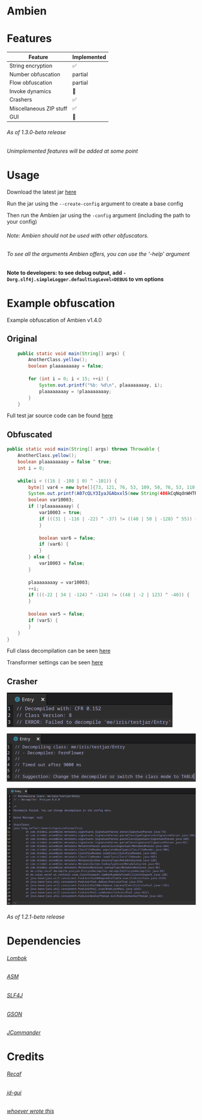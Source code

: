 # Ambien

# Features
|   Feature   | Implemented |
| ----------- | ----------- |
| String encryption       | ✅ |
| Number obfuscation      | partial |
| Flow obfuscation        | partial |
| Invoke dynamics         | 🚫 |
| Crashers                | ✅ |
| Miscellaneous ZIP stuff | ✅ |
| GUI                     | 🚫 |

###### As of 1.3.0-beta release

###### Unimplemented features will be added at some point

# Usage
Download the latest jar [here](https://github.com/iiiiiiiris/Ambien/releases/latest)

Run the jar using the `--create-config` argument to create a base config

Then run the Ambien jar using the `-config` argument (including the path to your config)

###### Note: Ambien should not be used with other obfuscators.

###### To see all the arguments Ambien offers, you can use the '-help' argument


**Note to developers: to see debug output, add `-Dorg.slf4j.simpleLogger.defaultLogLevel=DEBUG` to vm options**

# Example obfuscation

Example obfuscation of Ambien v1.4.0

## Original

``` java
    public static void main(String[] args) {
        AnotherClass.yellow();
        boolean plaaaaaaaay = false;

        for (int i = 0; i < 15; ++i) {
            System.out.printf("%b: %d\n", plaaaaaaaay, i);
            plaaaaaaaay = !plaaaaaaaay;
        }
    }
```


Full test jar source code can be found [here](./src/test/java/me/iris/testjar)

## Obfuscated

```java
public static void main(String[] args) throws Throwable {
    AnotherClass.yellow();
    boolean plaaaaaaaay = false ^ true;
    int i = 0;

    while(i < ((16 | -108 | 0) ^ -101)) {
        byte[] var4 = new byte[]{73, 121, 76, 53, 109, 50, 76, 53, 110, 121, 76, 53, 105, 121, 76, 53, 52, 121, 76, 53, 103, 50, 76, 53, 110, 121, 76, 53};
        System.out.printf(A07cQLY3IyaJGAbxxl5(new String(486kCqNqdnWHTRGJKW21xyGHn05SSE8b5CoJlJHw6Y9hUzd3YCj7qmPGN(var4)), QuVrzlq11JpJxR8B1R7CTzqo6w, 13120), plaaaaaaaay, i);
        boolean var10003;
        if (!plaaaaaaaay) {
            var10003 = true;
            if (((31 | -116 | -22) ^ -37) != ((48 | 50 | -128) ^ 55)) {
            }
    
            boolean var6 = false;
            if (var6) {
            }
        } else {
            var10003 = false;
        }

        plaaaaaaaay = var10003;
        ++i;
        if (((-22 | 34 | -124) ^ -124) != ((48 | -2 | 123) ^ -40)) {
        }

        boolean var5 = false;
        if (var5) {
        }
    }
}
```

Full class decompilation can be seen [here](https://vip.ci/?98c97d3404ec4125#2keA7i4uBXCjVtoQGFP66Vbh2fJXiWMyWc9ZFKevkHRJ)

Transformer settings can be seen [here](https://vip.ci/?8cc3559a08c792dc#Bru8XXGN3JUZutY75wVCLdnf6ySjGgYRiEFSSEuS4xhp)

## Crasher

![cfr](./web/media/crasher-cfr.png)

![fernflower](./web/media/crasher-fernflower.png)

![procyon](./web/media/crasher-procyon.png)

###### As of 1.2.1-beta release

# Dependencies
###### [Lombok](https://projectlombok.org/)

###### [ASM](https://asm.ow2.io/)

###### [SLF4J](https://www.slf4j.org/)

###### [GSON](https://github.com/google/gson)

###### [JCommander](https://github.com/cbeust/jcommander)

# Credits
###### [Recaf](https://github.com/Col-E/Recaf)

###### [jd-gui](https://github.com/java-decompiler/jd-gui)

###### [whoever wrote this](https://en.wikipedia.org/wiki/List_of_Java_bytecode_instructions)
